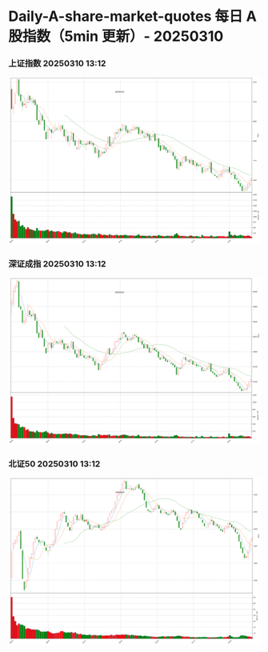 
# Daily-A-share-market-quotes 每日 A 股指数（5min 更新）- 20250310

### 上证指数 20250310 13:12
![](./fig/2025/3/20250310-sh000001.png)

### 深证成指 20250310 13:12
![](./fig/2025/3/20250310-sz399001.png)

### 北证50 20250310 13:12
![](./fig/2025/3/20250310-bj899050.png)
